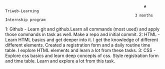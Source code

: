                                                                   # Triweb-Learning
                                                              3 months Internship program
1: Github - Learn git and github.Learn all commands (most used) and apply those commands in task as well. Make a repo and initial commit.
2: HTML - Learn HTML basics and get deeper into it. I get the knowledge of different different elements. Created a registration form and a daily routine time table. I explore HTML elements and learn a lot from these tasks.
3: CSS - Explore css basics and learn deep concepts of css. Style registration form and time table. Learn and explore a lot from this task.
